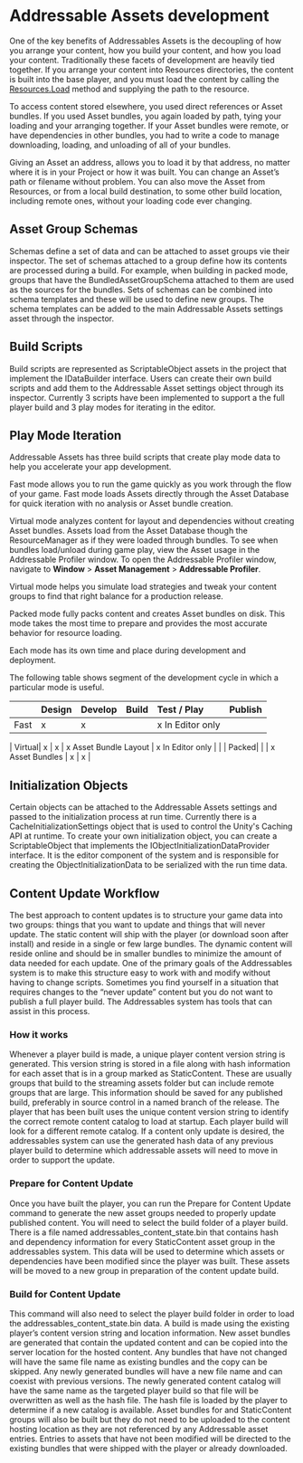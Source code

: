 # Addressable Assets development

One of the key benefits of Addressables Assets is the decoupling of how you arrange your content, how you build your content, and how you load your content. Traditionally these facets of development are heavily tied together. If you arrange your content into Resources directories, the content is built into the base player, and you must load the content by calling the [Resources.Load](https://docs.unity3d.com/ScriptReference/Resources.Load.html) method and supplying the path to the resource.

To access content stored elsewhere, you used direct references or Asset bundles. If you used Asset bundles, you again loaded by path, tying your loading and your arranging together. If your Asset bundles were remote, or have dependencies in other bundles, you had to write a code to manage downloading, loading, and unloading of all of your bundles.

Giving an Asset an address, allows you to load it by that address, no matter where it is in your Project or how it was built.  You can change an Asset’s path or filename without problem.  You can also move the Asset from Resources, or from a local build destination, to some other build location, including remote ones, without your loading code ever changing.

## Asset Group Schemas
Schemas define a set of data and can be attached to asset groups vie their inspector.  The set of schemas attached to a group define how its contents are processed during a build.  For example, when building in packed mode, groups that have the BundledAssetGroupSchema attached to them are used as the sources for the bundles.  Sets of schemas can be combined into schema templates and these will be used to define new groups.  The schema templates can be added to the main Addressable Assets settings asset through the inspector.

## Build Scripts
Build scripts are represented as ScriptableObject assets in the project that implement the IDataBuilder interface.  Users can create their own build scripts and add them to the Addressable Asset settings object through its inspector.  Currently 3 scripts have been implemented to support a the full player build and 3 play modes for iterating in the editor.

## Play Mode Iteration

Addressable Assets has three build scripts that create play mode data to help you accelerate your app development.

Fast mode allows you to run the game quickly as you work through the flow of your game. Fast mode loads Assets directly through the Asset Database for quick iteration with no analysis or Asset bundle creation.

Virtual mode analyzes content for layout and dependencies without creating Asset bundles. Assets load from the Asset Database though the ResourceManager as if they were loaded through bundles. To see when bundles load/unload during game play, view the Asset usage in the Addressable Profiler window. To open the Addressable Profiler window, navigate to **Window** > **Asset Management** > **Addressable Profiler**.

Virtual mode helps you simulate load strategies and tweak your content groups to find that right balance for a production release.

Packed mode fully packs content and creates Asset bundles on disk. This mode takes the most time to prepare and provides the most accurate behavior for resource loading.

Each mode has its own time and place during development and deployment.

The following table shows segment of the development cycle in which a particular mode is useful.

| | Design | Develop | Build | Test / Play | Publish |
|:---|:---|:---|:---|:---|:---|
| Fast| x | x |   | x In Editor only |   |
|
Virtual| x | x | x Asset Bundle Layout | x In Editor only |  |
| Packed|   |   | x Asset Bundles  | x | x |

## Initialization Objects
Certain objects can be attached to the Addressable Assets settings and passed to the initialization process at run time.  Currently there is a CacheInitializationSettings object that is used to control the Unity's Caching API at runtime.  To create your own initialization object, you can create a ScriptableObject that implements the IObjectInitializationDataProvider interface.  It is the editor component of the system and is responsible for creating the ObjectInitializationData to be serialized with the run time data.

## Content Update Workflow
The best approach to content updates is to structure your game data into two groups: things that you want to update and things that will never update.  The static content will ship with the player (or download soon after install) and reside in a single or few large bundles.  The dynamic content will reside online and should be in smaller bundles to minimize the amount of data needed for each update.  One of the primary goals of the Addressables system is to make this structure easy to work with and modify without having to change scripts.  Sometimes you find yourself in a situation that requires changes to the “never update” content but you do not want to publish a full player build.  The Addressables system has tools that can assist in this process.

### How it works
Whenever a player build is made, a unique player content version string is generated.  This version string is stored in a file along with hash information for each asset that is in a group marked as StaticContent.  These are usually groups that build to the streaming assets folder  but can include remote groups that are large.  This information should be saved for any published build, preferably in source control in a named branch of the release.  The player that has been built uses the unique content version string to identify the correct remote content catalog to load at startup.  Each player build will look for a different remote catalog.  If a content only update is desired, the addressables system can use the generated hash data of any previous player build to determine which addressable assets will need to move in order to support the update.  

### Prepare for Content Update
Once you have built the player, you can run the Prepare for Content Update command to generate the new asset groups needed to properly update published content.  You will need to select the build folder of a player build.  There is a file named addressables_content_state.bin that contains hash and dependency information for every StaticContent asset group in the addressables system.  This data will be used to determine which assets or dependencies have been modified since the player was built.  These assets will be moved to a new group in preparation of the content update build.

### Build for Content Update
This command will also need to select the player build folder in order to load the addressables_content_state.bin data.  A build is made using the existing player’s content version string and location information.  New asset bundles are generated that contain the updated content and can be copied into the server location for the hosted content.  Any bundles that have not changed will have the same file name as existing bundles and the copy can be skipped.  Any newly generated bundles will have a new file name and can coexist with previous versions.  The newly generated content catalog will have the same name as the targeted player build so that file will be overwritten as well as the hash file.  The hash file is loaded by the player to determine if a new catalog is available.  Asset bundles for and StaticContent groups will also be built but they do not need to be uploaded to the content hosting location as they are not referenced by any Addressable asset entries.  Entries to assets that have not been modified will be directed to the existing bundles that were shipped with the player or already downloaded.
